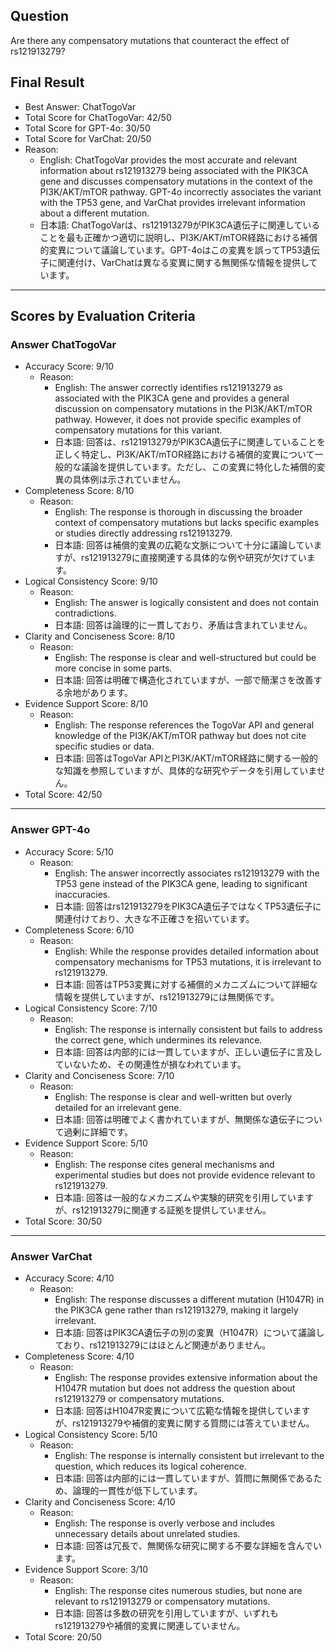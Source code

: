 ## Question

Are there any compensatory mutations that counteract the effect of rs121913279?

## Final Result

- Best Answer: ChatTogoVar
- Total Score for ChatTogoVar: 42/50
- Total Score for GPT-4o: 30/50
- Total Score for VarChat: 20/50
- Reason:
  - English: ChatTogoVar provides the most accurate and relevant information about rs121913279 being associated with the PIK3CA gene and discusses compensatory mutations in the context of the PI3K/AKT/mTOR pathway. GPT-4o incorrectly associates the variant with the TP53 gene, and VarChat provides irrelevant information about a different mutation.
  - 日本語: ChatTogoVarは、rs121913279がPIK3CA遺伝子に関連していることを最も正確かつ適切に説明し、PI3K/AKT/mTOR経路における補償的変異について議論しています。GPT-4oはこの変異を誤ってTP53遺伝子に関連付け、VarChatは異なる変異に関する無関係な情報を提供しています。

---

## Scores by Evaluation Criteria

### Answer ChatTogoVar
- Accuracy Score: 9/10
  - Reason: 
    - English: The answer correctly identifies rs121913279 as associated with the PIK3CA gene and provides a general discussion on compensatory mutations in the PI3K/AKT/mTOR pathway. However, it does not provide specific examples of compensatory mutations for this variant.
    - 日本語: 回答は、rs121913279がPIK3CA遺伝子に関連していることを正しく特定し、PI3K/AKT/mTOR経路における補償的変異について一般的な議論を提供しています。ただし、この変異に特化した補償的変異の具体例は示されていません。
- Completeness Score: 8/10
  - Reason: 
    - English: The response is thorough in discussing the broader context of compensatory mutations but lacks specific examples or studies directly addressing rs121913279.
    - 日本語: 回答は補償的変異の広範な文脈について十分に議論していますが、rs121913279に直接関連する具体的な例や研究が欠けています。
- Logical Consistency Score: 9/10
  - Reason: 
    - English: The answer is logically consistent and does not contain contradictions.
    - 日本語: 回答は論理的に一貫しており、矛盾は含まれていません。
- Clarity and Conciseness Score: 8/10
  - Reason: 
    - English: The response is clear and well-structured but could be more concise in some parts.
    - 日本語: 回答は明確で構造化されていますが、一部で簡潔さを改善する余地があります。
- Evidence Support Score: 8/10
  - Reason: 
    - English: The response references the TogoVar API and general knowledge of the PI3K/AKT/mTOR pathway but does not cite specific studies or data.
    - 日本語: 回答はTogoVar APIとPI3K/AKT/mTOR経路に関する一般的な知識を参照していますが、具体的な研究やデータを引用していません。
- Total Score: 42/50

---

### Answer GPT-4o
- Accuracy Score: 5/10
  - Reason: 
    - English: The answer incorrectly associates rs121913279 with the TP53 gene instead of the PIK3CA gene, leading to significant inaccuracies.
    - 日本語: 回答はrs121913279をPIK3CA遺伝子ではなくTP53遺伝子に関連付けており、大きな不正確さを招いています。
- Completeness Score: 6/10
  - Reason: 
    - English: While the response provides detailed information about compensatory mechanisms for TP53 mutations, it is irrelevant to rs121913279.
    - 日本語: 回答はTP53変異に対する補償的メカニズムについて詳細な情報を提供していますが、rs121913279には無関係です。
- Logical Consistency Score: 7/10
  - Reason: 
    - English: The response is internally consistent but fails to address the correct gene, which undermines its relevance.
    - 日本語: 回答は内部的には一貫していますが、正しい遺伝子に言及していないため、その関連性が損なわれています。
- Clarity and Conciseness Score: 7/10
  - Reason: 
    - English: The response is clear and well-written but overly detailed for an irrelevant gene.
    - 日本語: 回答は明確でよく書かれていますが、無関係な遺伝子について過剰に詳細です。
- Evidence Support Score: 5/10
  - Reason: 
    - English: The response cites general mechanisms and experimental studies but does not provide evidence relevant to rs121913279.
    - 日本語: 回答は一般的なメカニズムや実験的研究を引用していますが、rs121913279に関連する証拠を提供していません。
- Total Score: 30/50

---

### Answer VarChat
- Accuracy Score: 4/10
  - Reason: 
    - English: The response discusses a different mutation (H1047R) in the PIK3CA gene rather than rs121913279, making it largely irrelevant.
    - 日本語: 回答はPIK3CA遺伝子の別の変異（H1047R）について議論しており、rs121913279にはほとんど関連がありません。
- Completeness Score: 4/10
  - Reason: 
    - English: The response provides extensive information about the H1047R mutation but does not address the question about rs121913279 or compensatory mutations.
    - 日本語: 回答はH1047R変異について広範な情報を提供していますが、rs121913279や補償的変異に関する質問には答えていません。
- Logical Consistency Score: 5/10
  - Reason: 
    - English: The response is internally consistent but irrelevant to the question, which reduces its logical coherence.
    - 日本語: 回答は内部的には一貫していますが、質問に無関係であるため、論理的一貫性が低下しています。
- Clarity and Conciseness Score: 4/10
  - Reason: 
    - English: The response is overly verbose and includes unnecessary details about unrelated studies.
    - 日本語: 回答は冗長で、無関係な研究に関する不要な詳細を含んでいます。
- Evidence Support Score: 3/10
  - Reason: 
    - English: The response cites numerous studies, but none are relevant to rs121913279 or compensatory mutations.
    - 日本語: 回答は多数の研究を引用していますが、いずれもrs121913279や補償的変異に関連していません。
- Total Score: 20/50